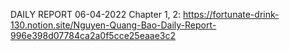 DAILY REPORT 06-04-2022
Chapter 1, 2: https://fortunate-drink-130.notion.site/Nguyen-Quang-Bao-Daily-Report-996e398d07784ca2a0f5cce25eaae3c2